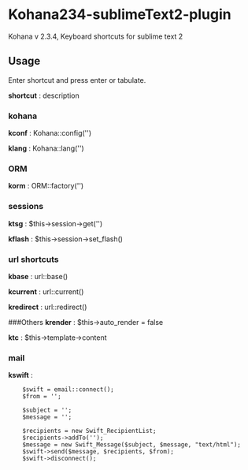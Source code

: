 Kohana234-sublimeText2-plugin
=============================

Kohana v 2.3.4, Keyboard shortcuts for sublime text 2

## Usage

Enter shortcut and press enter or tabulate.

**shortcut** : description

### kohana
**kconf** : Kohana::config('')

**klang** : Kohana::lang('')

### ORM
**korm** : ORM::factory('')

### sessions
**ktsg** : $this->session->get('')

**kflash** : $this->session->set_flash()

### url shortcuts
**kbase** : url::base()

**kcurrent** : url::current()

**kredirect** : url::redirect()

###Others
**krender** : $this->auto_render = false

**ktc** : $this->template->content

### mail
**kswift** : 

		$swift = email::connect();
		$from = '';
		
		$subject = '';
		$message = '';
		
		$recipients = new Swift_RecipientList;
		$recipients->addTo('');
		$message = new Swift_Message($subject, $message, "text/html");
		$swift->send($message, $recipients, $from);
		$swift->disconnect();
		



